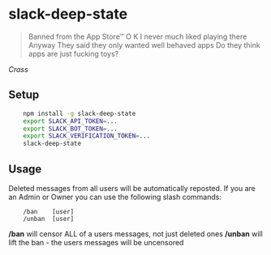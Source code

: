 # slack-deep-state

> Banned from the App Store™
> O K
> I never much liked playing there
> Anyway
> They said they only wanted well behaved apps
> Do they think apps are just fucking toys?

*Crass*

## Setup

```bash
    npm install -g slack-deep-state
    export SLACK_API_TOKEN=...
    export SLACK_BOT_TOKEN=...
    export SLACK_VERIFICATION_TOKEN=...
    slack-deep-state
```

## Usage

Deleted messages from all users will be automatically reposted. If you are an
Admin or Owner you can use the following slash commands:

```
    /ban    [user]
    /unban  [user]
```

**/ban**    will censor ALL of a users messages, not just deleted ones
**/unban**  will lift the ban - the users messages will be uncensored
